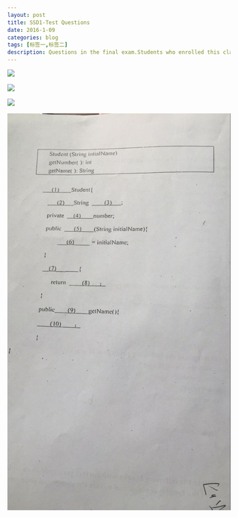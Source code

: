 ```yaml
---
layout: post
title: SSD1-Test Questions
date: 2016-1-09
categories: blog
tags: [标签一,标签二]
description: Questions in the final exam.Students who enrolled this class can look my blog as a reference.
---
```


![](https://raw.githubusercontent.com/SophieCXT/blog.io/master/img/WHU/2016-1-09-1.jpg)


![](https://raw.githubusercontent.com/SophieCXT/blog.io/master/img/WHU/2016-1-09-2.jpg)


![](https://raw.githubusercontent.com/SophieCXT/blog.io/master/img/WHU/2016-1-09-3.jpg)


![](https://raw.githubusercontent.com/SophieCXT/blog.io/master/img/WHU/2016-1-09-4.jpg)


